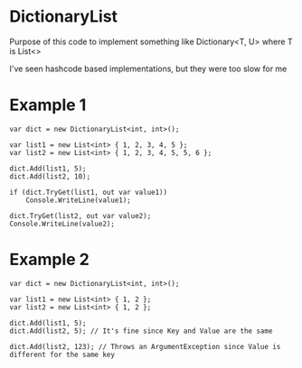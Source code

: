 # DictionaryList
 
Purpose of this code to implement something like Dictionary<T, U> where T is List<>

I've seen hashcode based implementations, but they were too slow for me

# Example 1
	var dict = new DictionaryList<int, int>();

	var list1 = new List<int> { 1, 2, 3, 4, 5 };
	var list2 = new List<int> { 1, 2, 3, 4, 5, 5, 6 };

	dict.Add(list1, 5);
	dict.Add(list2, 10);

	if (dict.TryGet(list1, out var value1))
		Console.WriteLine(value1);

	dict.TryGet(list2, out var value2);
	Console.WriteLine(value2);
	
# Example 2
	var dict = new DictionaryList<int, int>();

	var list1 = new List<int> { 1, 2 };
	var list2 = new List<int> { 1, 2 };

	dict.Add(list1, 5);
	dict.Add(list2, 5); // It's fine since Key and Value are the same
	
	dict.Add(list2, 123); // Throws an ArgumentException since Value is different for the same key
	
	
	
